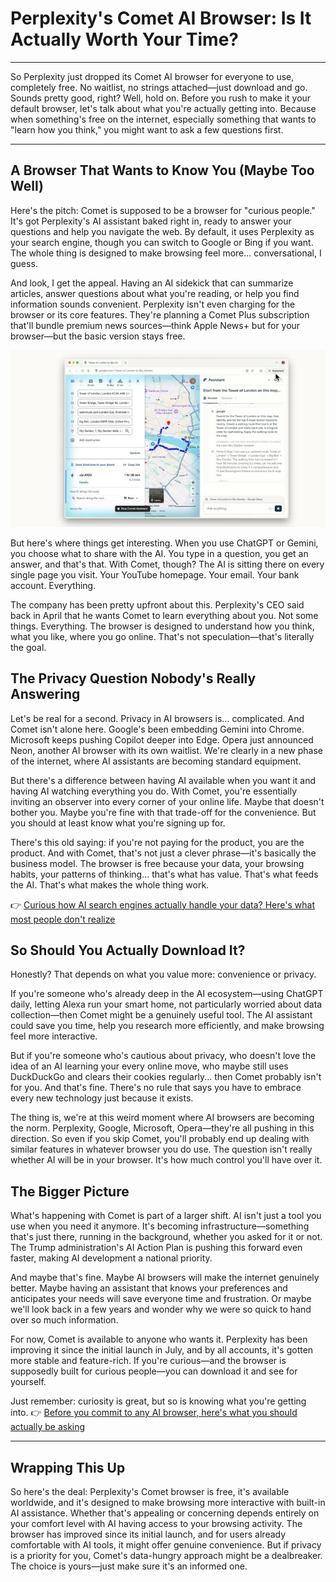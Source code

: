 # Perplexity's Comet AI Browser: Is It Actually Worth Your Time?

---

So Perplexity just dropped its Comet AI browser for everyone to use, completely free. No waitlist, no strings attached—just download and go. Sounds pretty good, right? Well, hold on. Before you rush to make it your default browser, let's talk about what you're actually getting into. Because when something's free on the internet, especially something that wants to "learn how you think," you might want to ask a few questions first.

---

## A Browser That Wants to Know You (Maybe Too Well)

Here's the pitch: Comet is supposed to be a browser for "curious people." It's got Perplexity's AI assistant baked right in, ready to answer your questions and help you navigate the web. By default, it uses Perplexity as your search engine, though you can switch to Google or Bing if you want. The whole thing is designed to make browsing feel more... conversational, I guess.

And look, I get the appeal. Having an AI sidekick that can summarize articles, answer questions about what you're reading, or help you find information sounds convenient. Perplexity isn't even charging for the browser or its core features. They're planning a Comet Plus subscription that'll bundle premium news sources—think Apple News+ but for your browser—but the basic version stays free.

![Comet browser interface showing AI assistant helping with navigation](image/0534874190548.webp)

But here's where things get interesting. When you use ChatGPT or Gemini, you choose what to share with the AI. You type in a question, you get an answer, and that's that. With Comet, though? The AI is sitting there on every single page you visit. Your YouTube homepage. Your email. Your bank account. Everything.

The company has been pretty upfront about this. Perplexity's CEO said back in April that he wants Comet to learn everything about you. Not some things. Everything. The browser is designed to understand how you think, what you like, where you go online. That's not speculation—that's literally the goal.

## The Privacy Question Nobody's Really Answering

Let's be real for a second. Privacy in AI browsers is... complicated. And Comet isn't alone here. Google's been embedding Gemini into Chrome. Microsoft keeps pushing Copilot deeper into Edge. Opera just announced Neon, another AI browser with its own waitlist. We're clearly in a new phase of the internet, where AI assistants are becoming standard equipment.

But there's a difference between having AI available when you want it and having AI watching everything you do. With Comet, you're essentially inviting an observer into every corner of your online life. Maybe that doesn't bother you. Maybe you're fine with that trade-off for the convenience. But you should at least know what you're signing up for.

There's this old saying: if you're not paying for the product, you are the product. And with Comet, that's not just a clever phrase—it's basically the business model. The browser is free because your data, your browsing habits, your patterns of thinking... that's what has value. That's what feeds the AI. That's what makes the whole thing work.

👉 [Curious how AI search engines actually handle your data? Here's what most people don't realize](https://pplx.ai/ixkwood69619635)

## So Should You Actually Download It?

Honestly? That depends on what you value more: convenience or privacy.

If you're someone who's already deep in the AI ecosystem—using ChatGPT daily, letting Alexa run your smart home, not particularly worried about data collection—then Comet might be a genuinely useful tool. The AI assistant could save you time, help you research more efficiently, and make browsing feel more interactive.

But if you're someone who's cautious about privacy, who doesn't love the idea of an AI learning your every online move, who maybe still uses DuckDuckGo and clears their cookies regularly... then Comet probably isn't for you. And that's fine. There's no rule that says you have to embrace every new technology just because it exists.

The thing is, we're at this weird moment where AI browsers are becoming the norm. Perplexity, Google, Microsoft, Opera—they're all pushing in this direction. So even if you skip Comet, you'll probably end up dealing with similar features in whatever browser you do use. The question isn't really whether AI will be in your browser. It's how much control you'll have over it.

## The Bigger Picture

What's happening with Comet is part of a larger shift. AI isn't just a tool you use when you need it anymore. It's becoming infrastructure—something that's just there, running in the background, whether you asked for it or not. The Trump administration's AI Action Plan is pushing this forward even faster, making AI development a national priority.

And maybe that's fine. Maybe AI browsers will make the internet genuinely better. Maybe having an assistant that knows your preferences and anticipates your needs will save everyone time and frustration. Or maybe we'll look back in a few years and wonder why we were so quick to hand over so much information.

For now, Comet is available to anyone who wants it. Perplexity has been improving it since the initial launch in July, and by all accounts, it's gotten more stable and feature-rich. If you're curious—and the browser is supposedly built for curious people—you can download it and see for yourself.

Just remember: curiosity is great, but so is knowing what you're getting into. 👉 [Before you commit to any AI browser, here's what you should actually be asking](https://pplx.ai/ixkwood69619635)

---

## Wrapping This Up

So here's the deal: Perplexity's Comet browser is free, it's available worldwide, and it's designed to make browsing more interactive with built-in AI assistance. Whether that's appealing or concerning depends entirely on your comfort level with AI having access to your browsing activity. The browser has improved since its initial launch, and for users already comfortable with AI tools, it might offer genuine convenience. But if privacy is a priority for you, Comet's data-hungry approach might be a dealbreaker. The choice is yours—just make sure it's an informed one.
